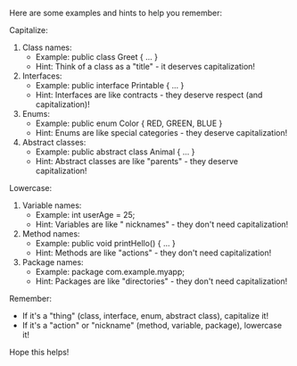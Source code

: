 Here are some examples and hints to help you remember:

Capitalize:

1. Class names:
    - Example: public class Greet { ... }
    - Hint: Think of a class as a "title" - it deserves capitalization!
2. Interfaces:
    - Example: public interface Printable { ... }
    - Hint: Interfaces are like contracts - they deserve respect (and capitalization)!
3. Enums:
    - Example: public enum Color { RED, GREEN, BLUE }
    - Hint: Enums are like special categories - they deserve capitalization!
4. Abstract classes:
    - Example: public abstract class Animal { ... }
    - Hint: Abstract classes are like "parents" - they deserve capitalization!

Lowercase:

1. Variable names:
    - Example: int userAge = 25;
    - Hint: Variables are like " nicknames" - they don't need capitalization!
2. Method names:
    - Example: public void printHello() { ... }
    - Hint: Methods are like "actions" - they don't need capitalization!
3. Package names:
    - Example: package com.example.myapp;
    - Hint: Packages are like "directories" - they don't need capitalization!

Remember:

- If it's a "thing" (class, interface, enum, abstract class), capitalize it!
- If it's a "action" or "nickname" (method, variable, package), lowercase it!

Hope this helps!